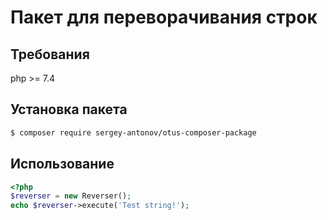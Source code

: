 # Пакет для переворачивания строк

## Требования
php >= 7.4

## Установка пакета

```bash
$ composer require sergey-antonov/otus-composer-package
```

## Использование
```php
<?php
$reverser = new Reverser();
echo $reverser->execute('Test string!');
```